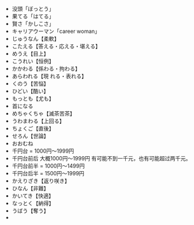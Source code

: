 - 没頭「ぼっとう」
- 果てる「はてる」
- 賢さ「かしこさ」
- キャリアウーマン「career woman」
- じゅうなん【柔軟】
- こたえる【答える・応える・堪える】
- めうえ【目上】
- こうれい【恒例】
- かかわる【係わる・拘わる】
- あらわれる【現    れる・表れる】
- くのう【苦悩】
- ひどい【酷い】
- もっとも【尤も】
- 首になる
- めちゃくちゃ【滅茶苦茶】
- うわまわる【上回る】
- ちょくご【直後】
- せろん【世論】
- おおむね
- 千円台 = 1000円～1999円
- 千円台前后 大概1000円～1999円 有可能不到一千元，也有可能超过两千元。
- 千円台前半 = 1000円～1499円
- 千円台后半 = 1500円～1999円
- かえりざき【返り咲き】
- ひなん【非難】
- かいてき【快適】
- なっとく【納得】
- うばう【奪う】
- 

